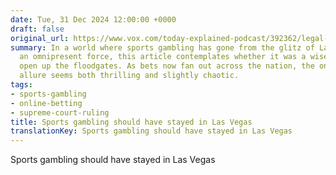 ```yaml
---
date: Tue, 31 Dec 2024 12:00:00 +0000
draft: false
original_url: https://www.vox.com/today-explained-podcast/392362/legal-sports-betting-online-addiction
summary: In a world where sports gambling has gone from the glitz of Las Vegas to
  an omnipresent force, this article contemplates whether it was a wise decision to
  open up the floodgates. As bets now fan out across the nation, the once exclusive
  allure seems both thrilling and slightly chaotic.
tags:
- sports-gambling
- online-betting
- supreme-court-ruling
title: Sports gambling should have stayed in Las Vegas
translationKey: Sports gambling should have stayed in Las Vegas
---
```


Sports gambling should have stayed in Las Vegas